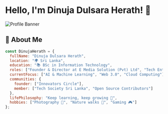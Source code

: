 # Hello, I'm Dinuja Dulsara Herath! 👋

![Profile Banner](https://yourimageurl.com/banner.jpg)

## 🚀 About Me

```javascript
const DinujaHerath = {
  fullName: "Dinuja Dulsara Herath",
  location: "🌍 Sri Lanka",
  education: "📚 BSc in Information Technology",
  roles: ["Founder & Director at E Media Solution (Pvt) Ltd", "Tech Enthusiast", "Creative Designer"],
  currentFocus: ["AI & Machine Learning", "Web 3.0", "Cloud Computing"],
  communities: {
    founder: ["Innovators Circle"],
    member: ["Tech Society Sri Lanka", "Open Source Contributors"]
  },
  lifePhilosophy: "Keep learning, keep growing 🌱",
  hobbies: ["Photography 📸", "Nature walks 🌳", "Gaming 🎮"]
};
